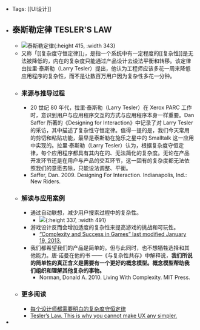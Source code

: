 - Tags: [[UI设计]]
- ## **泰斯勒定律 TESLER'S LAW**
	- ![泰斯勒定律](https://picasso-static.xiaohongshu.com/fe-platform/ec20a39dd4cdd1fd1be7897596d014940d1c2923.gif){:height 415, :width 343}
	- 又称「[[复杂度守恒定律]]」，是指一个系统中有一定程度的[[复杂性]]是无法被降低的，内在的复杂度只能通过产品设计去设法平衡和转移。该定律由拉里·泰斯勒（Larry Tesler）提出，他认为工程师应该多花一周来降低应用程序的复杂性，而不是让数百万用户因为复杂性多花一分钟。
	- ### 来源与推导过程
		- 20 世纪 80 年代，拉里·泰斯勒（Larry Tesler）在 Xerox PARC 工作时，意识到用户与应用程序交互的方式与应用程序本身一样重要。Dan Saffer 所著的《Designing for Interaction》中记录了对 Larry Tesler 的采访，其中描述了复杂性守恒定律。值得一提的是，我们今天常用的剪切和粘贴功能，最早是泰斯勒在施乐之星中的 Smalltalk 这一应用中实现的。拉里·泰斯勒（Larry Tesler）认为，根据复杂度守恒定律，每个应用程序都具有其内在的、无法简化的复杂度。无论在产品开发环节还是在用户与产品的交互环节，这一固有的复杂度都无法依照我们的意愿去除，只能设法调整、平衡。
		- Saffer, Dan. 2009. Designing For Interaction. Indianapolis, Ind.: New Riders.
	- ### 解读与应用案例
		- 通过自动联想，减少用户搜索过程中的复杂性。
			- ![](https://picasso-static.xiaohongshu.com/fe-platform/65a2edf30a80cb1d7da41d5673922b82769f59b0.png){:height 337, :width 491}
		- 游戏设计反而会增加适度的复杂性来提高游戏的挑战和可玩性。
			- [“Complexity and Success in Games” last modified January 19, 2013.](https://www.gamedeveloper.com/business/complexity-and-success-in-games)
		- 我们都希望我们的产品是简单的。但与此同时，也不想牺牲选择和其他能力。唐·诺曼在他的书 ——《与复杂性共存》中解释说，**我们所说的简单性的真正含义是需要有一个更好的概念模型。概念模型帮助我们组织和理解其他复杂的事物。**
			- Norman, Donald A. 2010. Living With Complexity. MIT Press.
	- ### 更多阅读
		- [每个设计师都需要明白的复杂度守恒定律](https://www.uisdc.com/law-of-conservation-complexity)
		- [Tesler’s Law. This is why you cannot make UX any simpler.](https://uxdesign.cc/teslers-law-this-is-why-you-cannot-make-ux-any-simpler-d4c0706686a5)
-